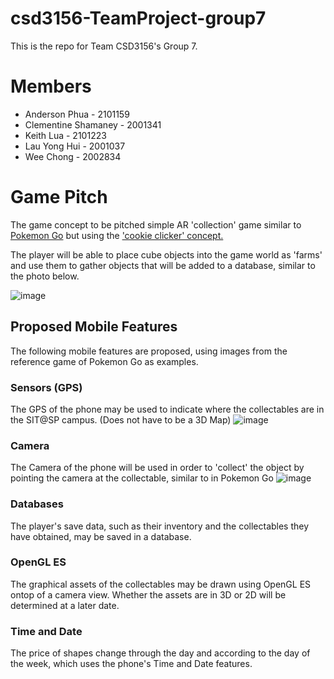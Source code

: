 # csd3156-TeamProject-group7
This is the repo for Team CSD3156's Group 7.

# Members
- Anderson Phua - 2101159 
- Clementine Shamaney - 2001341
- Keith Lua - 2101223
- Lau Yong Hui - 2001037
- Wee Chong - 2002834


# Game Pitch
The game concept to be pitched simple AR 'collection' game similar to [Pokemon Go](https://en.wikipedia.org/wiki/Pok%C3%A9mon_Go) but using the ['cookie clicker' concept.](https://en.wikipedia.org/wiki/Cookie_Clicker)

The player will be able to place cube objects into the game world as 'farms' and use them to gather objects that will be added to a database, similar to the photo below.

![image](https://github.com/ClementineAccount/csd3156-TeamProject-group7/assets/26779639/4e802643-d894-436c-bd96-99d382384db0)



## Proposed Mobile Features
The following mobile features are proposed, using images from the reference game of Pokemon Go as examples.

### Sensors (GPS)
The GPS of the phone may be used to indicate where the collectables are in the SIT@SP campus. (Does not have to be a 3D Map)
![image](https://github.com/ClementineAccount/csd3156-TeamProject-group7/assets/26779639/c7d02f48-16f7-4877-9afe-4091fed0d453)

### Camera
The Camera of the phone will be used in order to 'collect' the object by pointing the camera at the collectable, similar to in Pokemon Go
![image](https://github.com/ClementineAccount/csd3156-TeamProject-group7/assets/26779639/ccb23b99-2e71-4b13-ac7d-e58f6c2d1601)

### Databases
The player's save data, such as their inventory and the collectables they have obtained, may be saved in a database.

### OpenGL ES
The graphical assets of the collectables may be drawn using OpenGL ES ontop of a camera view. Whether the assets are in 3D or 2D will be determined at a later date.

### Time and Date
The price of shapes change through the day and according to the day of the week, which uses the phone's Time and Date features.
